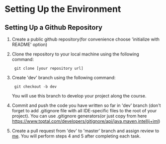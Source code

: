 # Setting Up the Environment

## Setting Up a Github Repository

1. Create a public github repository(for convenience choose 'initialize with README' option)
2. Clone the repository to your local machine using the following command:
   
        git clone [your repository url]

3. Create 'dev' branch using the following command:
    
        git checkout -b dev
    
    You will use this branch to develop your project along the course.
   
4. Commit and push the code you have written so far in 'dev' branch (don't forget to add 
   .gitignore file with all IDE-specific files to the root of your project). You can use .gitignore 
   generators(or just copy from here https://www.toptal.com/developers/gitignore/api/java,maven,intellij+iml) 
   
5. Create a pull request from 'dev' to 'master' branch and assign review to [me](https://github.com/igorgoose).
   You will perform steps 4 and 5 after completing each task.